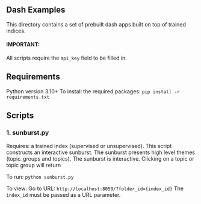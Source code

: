 ## Dash Examples

This directory contains a set of prebuilt dash apps built on top of trained indices. 

#### IMPORTANT: 
All scripts require the `api_key` field to be filled in.

## Requirements
Python version 3.10+
To install the required packages:
`pip install -r requirements.txt`


## Scripts

### 1. sunburst.py

Requires: a trained index (supervised or unsupervised).
This script constructs an interactive sunburst. The sunburst presents high level themes (topic_groups and topics). The sunburst is interactive. Clicking on a topic or topic group will return  

To run:
`python sunburst.py`

To view:
Go to URL: `http://localhost:8050/?folder_id={index_id}`
The `index_id` must be passed as a URL parameter. 
